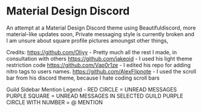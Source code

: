 # Material Design Discord

An attempt at a Material Design Discord theme using Beautifuldiscord, more material-like updates soon, Private messaging style is currently
broken and I am unsure about square profile pictures amoungst other things,

Credits:
https://github.com/Oliyy - Pretty much all the rest I made, in consultation with others
https://github.com/jakeoid - I used his light theme restriction code
https://github.com/Vap0r1ze - I edited his repo for adding nitro tags to users names.
https://github.com/AlexFlipnote - I used the scroll bar from his discord theme, because I hate coding scroll bars

Guild Sidebar Mention Legend -
RED CIRCLE = UNREAD MESSAGES
PURPLE SQUARE = UNREAD MESSAGES IN SELECTED GUILD
PURPLE CIRCLE WITH NUMBER = @ MENTION
